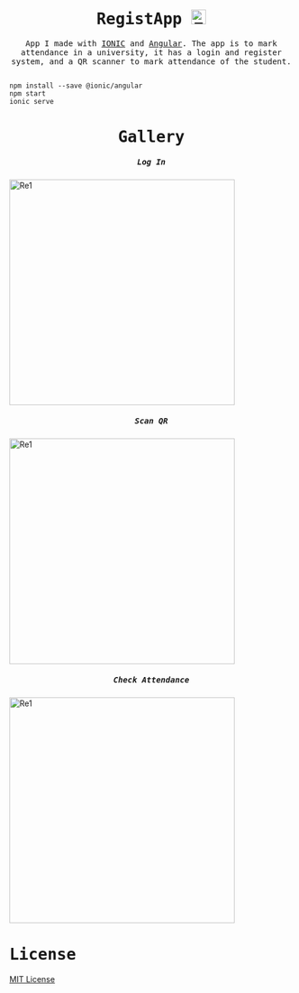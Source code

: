 <h1 align="center">
    <samp> RegistApp <a href="https://vader-7.github.io/Ty-Works/" target="_blank">
        <img src="https://user-images.githubusercontent.com/66812754/208713388-aff1c2ca-eee3-4c98-bb3e-24c3bdbcb863.png" alt="Ty-Works" width="26px" height="26px">
    </a></samp>
</h1>

<p align="center" >
<samp>
     App I made with <a href="https://ionicframework.com" target="_blank">IONIC</a> and <a href="https://angular.io" target="_blank">Angular</a>. The app is to mark attendance in a university, it has a login and register system, and a QR scanner to mark attendance of the student.
    </samp>
</p>

<samp>

```

npm install --save @ionic/angular
npm start
ionic serve

```
</samp>

<h1 align="center">
    <samp>Gallery</samp>
</h1>

<h5 align="center">
    <samp>Log In</samp>
</h5>
<img src="https://user-images.githubusercontent.com/66812754/208951286-ee01d160-611b-4ac0-8386-de0fcb1739d0.png" alt="Re1" width="400" height="auto">
<h5 align="center">
    <samp>Scan QR</samp>
</h5>
<img src="https://user-images.githubusercontent.com/66812754/208954467-cc1ee73e-4218-4fae-89d7-de3dc7b33e57.png" alt="Re1" width="400" height="auto">
<h5 align="center">
    <samp>Check Attendance</samp>
</h5>
<img src="https://user-images.githubusercontent.com/66812754/208954478-33d47a3f-fa9e-483f-bbb4-156f27a6334c.png" alt="Re1" width="400" height="auto">



<h1 align="start">
    <samp>License</samp>
    
</h1>
<p align="center">
 <samp>

[MIT License](LICENSE)
</samp>
</p>


